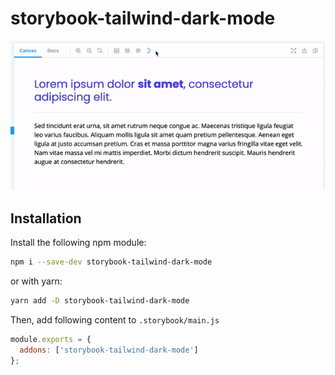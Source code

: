 # storybook-tailwind-dark-mode

![Example](./example.gif)

## Installation

Install the following npm module:

```sh
npm i --save-dev storybook-tailwind-dark-mode
```

or with yarn:

```sh
yarn add -D storybook-tailwind-dark-mode
```

Then, add following content to `.storybook/main.js`

```js
module.exports = {
  addons: ['storybook-tailwind-dark-mode']
};
```
